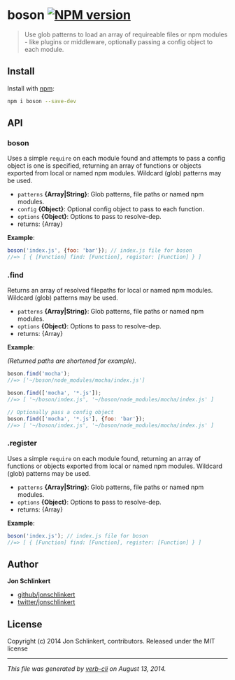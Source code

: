 # boson [![NPM version](https://badge.fury.io/js/boson.png)](http://badge.fury.io/js/boson)

> Use glob patterns to load an array of requireable files or npm modules - like plugins or middleware, optionally passing a config object to each module.

## Install
Install with [npm](npmjs.org):

```bash
npm i boson --save-dev
```

## API

### boson

Uses a simple `require` on each module found and attempts to pass a config object is one is specified, returning an array of functions or objects exported from local or named npm modules. Wildcard (glob) patterns may be used.

* `patterns` **{Array|String}**: Glob patterns, file paths or named npm modules.
* `config` **{Object}**: Optional config object to pass to each function.
* `options` **{Object}**: Options to pass to resolve-dep.
* returns: {Array}

**Example**:

```js
boson('index.js', {foo: 'bar'}); // index.js file for boson
//=> [ { [Function] find: [Function], register: [Function] } ]
```


### .find

Returns an array of resolved filepaths for local or named npm modules. Wildcard (glob) patterns may be used.

* `patterns` **{Array|String}**: Glob patterns, file paths or named npm modules.
* `options` **{Object}**: Options to pass to resolve-dep.
* returns: {Array}

**Example**:

_(Returned paths are shortened for example)_.

```js
boson.find('mocha');
//=> ['~/boson/node_modules/mocha/index.js']

boson.find(['mocha', '*.js']);
//=> [ '~/boson/index.js', '~/boson/node_modules/mocha/index.js' ]

// Optionally pass a config object
boson.find(['mocha', '*.js'], {foo: 'bar'});
//=> [ '~/boson/index.js', '~/boson/node_modules/mocha/index.js' ]
```


### .register

Uses a simple `require` on each module found, returning an array of functions or objects exported from local or named npm modules. Wildcard (glob) patterns may be used.

* `patterns` **{Array|String}**: Glob patterns, file paths or named npm modules.
* `options` **{Object}**: Options to pass to resolve-dep.
* returns: {Array}

**Example**:

```js
boson('index.js'); // index.js file for boson
//=> [ { [Function] find: [Function], register: [Function] } ]
```

## Author

**Jon Schlinkert**

+ [github/jonschlinkert](https://github.com/jonschlinkert)
+ [twitter/jonschlinkert](http://twitter.com/jonschlinkert)

## License
Copyright (c) 2014 Jon Schlinkert, contributors.
Released under the MIT license

***

_This file was generated by [verb-cli](https://github.com/assemble/verb-cli) on August 13, 2014._
